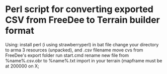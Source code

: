 Perl script for converting exported CSV from FreeDee to Terrain builder format
===============================
Using:
install perl (i using strawberryperl)
in bat file change your directory to arma 3 resources (unpacked), and .csv filename
move cvs from FreeDee's export folder
run start.cmd
rename new file from %name%.csv.obr to %name%.txt
import in your terrain (mapframe must be at 200000 on X;
